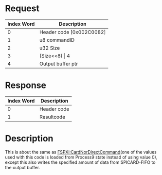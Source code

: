 # Request

| Index Word | Description                |
|------------|----------------------------|
| 0          | Header code \[0x002C0082\] |
| 1          | u8 commandID               |
| 2          | u32 Size                   |
| 3          | (Size\<\<8) \| 4           |
| 4          | Output buffer ptr          |

# Response

| Index Word | Description |
|------------|-------------|
| 0          | Header code |
| 1          | Resultcode  |

# Description

This is about the same as
[FSPXI:CardNorDirectCommand](FSPXI:CardNorDirectCommand "wikilink")(one
of the values used with this code is loaded from Process9 state instead
of using value 0), except this also writes the specified amount of data
from SPICARD-FIFO to the output buffer.